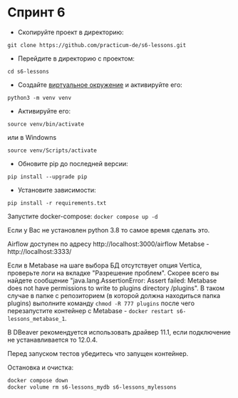 # Спринт 6 #

* Скопируйте проект в директорию:
```shell script
git clone https://github.com/practicum-de/s6-lessons.git
```
* Перейдите в директорию c проектом:
```shell script
cd s6-lessons
```
* Создайте [виртуальное окружение](https://docs.python.org/3/library/venv.html) и активируйте его:
```shell script
python3 -m venv venv
```

* Активируйте его:
```shell script
source venv/bin/activate
```
или в Windowns
```shell script
source venv/Scripts/activate
```

* Обновите pip до последней версии:
```shell script
pip install --upgrade pip
```
* Установите зависимости:
```shell script
pip install -r requirements.txt
```
Запустите docker-compose:
`docker compose up -d`

Если у Вас не установлен python 3.8 то самое время сделать это. 

Airflow доступен по адресу http://localhost:3000/airflow
Metabse - http://localhost:3333/

Если в Metabase на шаге выбора БД отсутствует опция Vertica, проверьте логи на вкладке "Разрешение проблем". Скорее всего вы найдете сообщение "java.lang.AssertionError: Assert failed: Metabase does not have permissions to write to plugins directory /plugins". В таком случае в папке с репозиторием (в которой должна находиться папка plugins) выполните команду `chmod -R 777 plugins` после чего перезапустите контейнер с Metabase - `docker restart s6-lessons_metabase_1`.

В DBeaver рекомендуется использовать драйвер 11.1, если подключение не устанавливается то 12.0.4.

Перед запуском тестов убедитесь что запущен контейнер.

Остановка и очистка:
```bash
docker compose down
docker volume rm s6-lessons_mydb s6-lessons_mylessons
```
